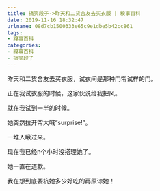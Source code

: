 ```yaml
---
title: 搞笑段子->昨天和二货舍友去买衣服 | 糗事百科
date: 2019-11-16 18:32:47
urlname: 08d7cb1500333e65c9e1dbe5b42cc861
tags: 
- 糗事百科
categories:
- 糗事百科
- 搞笑段子
---
```

昨天和二货舍友去买衣服，试衣间是那种门帘试样的门。

正在我试衣服的时候，这家伙说给我把风。

就在我试到一半的时候。

她突然拉开帘大喊“surprise!”。

一堆人瞅过来。

现在我已经n个小时没搭理她了。

她一直在道歉。

我在想到底要坑她多少好吃的再原谅她！


